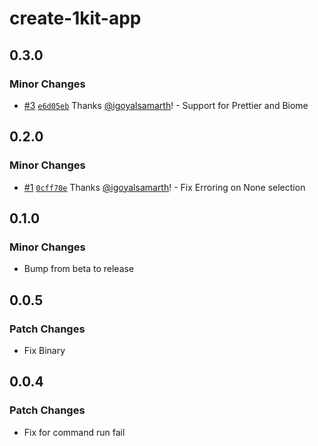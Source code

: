 # create-1kit-app

## 0.3.0

### Minor Changes

- [#3](https://github.com/igoyalsamarth/1kit/pull/3) [`e6d05eb`](https://github.com/igoyalsamarth/1kit/commit/e6d05ebdc57b1c2112233164339229907215fc5d) Thanks [@igoyalsamarth](https://github.com/igoyalsamarth)! - Support for Prettier and Biome

## 0.2.0

### Minor Changes

- [#1](https://github.com/igoyalsamarth/1kit/pull/1) [`0cff70e`](https://github.com/igoyalsamarth/1kit/commit/0cff70e4dadeab2f1edaf25e2e6cf302c615b1fa) Thanks [@igoyalsamarth](https://github.com/igoyalsamarth)! - Fix Erroring on None selection

## 0.1.0

### Minor Changes

- Bump from beta to release

## 0.0.5

### Patch Changes

- Fix Binary

## 0.0.4

### Patch Changes

- Fix for command run fail
